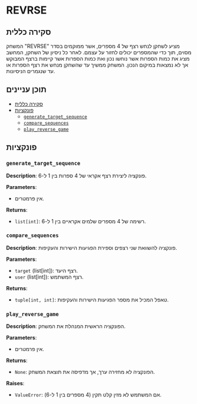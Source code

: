 # REVRSE

## סקירה כללית

המשחק "REVRSE" מציע לשחקן לנחש רצף של 4 מספרים, אשר ממוקמים בסדר מסוים, תוך כדי שהמספרים יכולים לחזור על עצמם.
לאחר כל ניסיון של השחקן, המחשב מציג את כמות הספרות אשר נוחשו נכון ואת כמות הספרות אשר קיימות ברצף המבוקש אך לא נמצאות במיקום הנכון.
המשחק ממשיך עד שהשחקן מנחש את רצף הספרות או עד שנגמרים הניסיונות.

## תוכן עניינים

- [סקירה כללית](#סקירה-כללית)
- [פונקציות](#פונקציות)
  - [`generate_target_sequence`](#generate_target_sequence)
  - [`compare_sequences`](#compare_sequences)
  - [`play_reverse_game`](#play_reverse_game)

## פונקציות

### `generate_target_sequence`

**Description**: פונקציה ליצירת רצף אקראי של 4 ספרות בין 1 ל-6.

**Parameters**:
- אין פרמטרים.

**Returns**:
- `list[int]`: רשימה של 4 מספרים שלמים אקראיים בין 1 ל-6.

### `compare_sequences`

**Description**: פונקציה להשוואת שני רצפים וספירת הפגיעות הישירות והעקיפות.

**Parameters**:
- `target` (list[int]): רצף היעד.
- `user` (list[int]): רצף המשתמש.

**Returns**:
- `tuple[int, int]`: טאפל המכיל את מספר הפגיעות הישירות והעקיפות.

### `play_reverse_game`

**Description**: הפונקציה הראשית המנהלת את המשחק.

**Parameters**:
- אין פרמטרים.

**Returns**:
- `None`: הפונקציה לא מחזירה ערך, אך מדפיסה את תוצאת המשחק.

**Raises**:
- `ValueError`: אם המשתמש לא מזין קלט תקין (4 מספרים בין 1 ל-6).